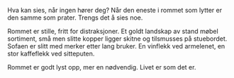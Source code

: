 Hva kan sies, når ingen hører deg? Når den eneste i rommet som lytter er den samme som prater. Trengs det å sies noe. 


Rommet er stille, fritt for distraksjoner. Et goldt landskap av stand møbel sortiment, små men slitte kopper ligger skitne og tilsmusses på stuebordet. Sofaen er slitt med merker etter lang bruker. En vinflekk ved armelenet, en stor kaffeflekk ved sitteputen. 

Rommet er godt lyst opp, mer en nødvendig. Livet er som det er. 

